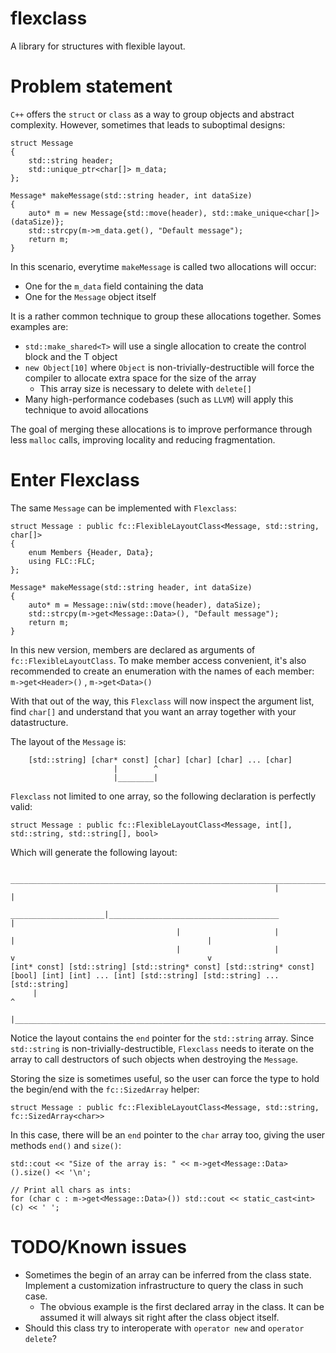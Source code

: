 # flexclass
A library for structures with flexible layout.

# Problem statement

`C++` offers the `struct` or `class` as a way to group objects and abstract complexity. However, sometimes that leads to suboptimal designs:

```
struct Message
{
    std::string header;
    std::unique_ptr<char[]> m_data;
};

Message* makeMessage(std::string header, int dataSize)
{
    auto* m = new Message{std::move(header), std::make_unique<char[]>(dataSize)};
    std::strcpy(m->m_data.get(), "Default message");
    return m;
}
```

In this scenario, everytime `makeMessage` is called two allocations will occur:
- One for the `m_data` field containing the data
- One for the `Message` object itself

It is a rather common technique to group these allocations together. Somes examples are:
- `std::make_shared<T>` will use a single allocation to create the control block and the T object
- `new Object[10]` where `Object` is non-trivially-destructible will force the compiler to allocate extra space for the size of the array
    - This array size is necessary to delete with `delete[]`
- Many high-performance codebases (such as `LLVM`) will apply this technique to avoid allocations

The goal of merging these allocations is to improve performance through less `malloc` calls, improving locality and reducing fragmentation.

# Enter Flexclass

The same `Message` can be implemented with `Flexclass`:

```
struct Message : public fc::FlexibleLayoutClass<Message, std::string, char[]>
{
    enum Members {Header, Data};
    using FLC::FLC;
};

Message* makeMessage(std::string header, int dataSize)
{
    auto* m = Message::niw(std::move(header), dataSize);
    std::strcpy(m->get<Message::Data>(), "Default message");
    return m;
}
```

In this new version, members are declared as arguments of `fc::FlexibleLayoutClass`. To make member access convenient, it's also recommended to create an enumeration with the names of each member: `m->get<Header>()` , `m->get<Data>()`

With that out of the way, this `Flexclass` will now inspect the argument list, find `char[]` and understand that you want an array together with your datastructure.

The layout of the `Message` is:
```
    [std::string] [char* const] [char] [char] [char] ... [char]
                       |        ^   
                       |________|
```

`Flexclass` not limited to one array, so the following declaration is perfectly valid:
```
struct Message : public fc::FlexibleLayoutClass<Message, int[], std::string, std::string[], bool>
```

Which will generate the following layout:

```
                                                            __________________________________________________________________________________
                                                           |                                                                                  |
                                      _____________________|______________________________________                                            |
                                     |                     |                                      |                                           | 
                                     |                     |                                      v                                           v
[int* const] [std::string] [std::string* const] [std::string* const] [bool] [int] [int] ... [int] [std::string] [std::string] ... [std::string]
     |                                                                      ^
     |______________________________________________________________________|
```

Notice the layout contains the `end` pointer for the `std::string` array. Since `std::string` is non-trivially-destructible, `Flexclass` needs to iterate on the array to call destructors of such objects when destroying the `Message`.

Storing the size is sometimes useful, so the user can force the type to hold the begin/end with the `fc::SizedArray` helper:

```
struct Message : public fc::FlexibleLayoutClass<Message, std::string, fc::SizedArray<char>>
```

In this case, there will be an `end` pointer to the `char` array too, giving the user methods `end()` and `size()`:
```
std::cout << "Size of the array is: " << m->get<Message::Data>().size() << '\n';

// Print all chars as ints:
for (char c : m->get<Message::Data>()) std::cout << static_cast<int>(c) << ' ';
```



# TODO/Known issues
- Sometimes the begin of an array can be inferred from the class state. Implement a customization infrastructure to query the class in such case.
    - The obvious example is the first declared array in the class. It can be assumed it will always sit right after the class object itself.
- Should this class try to interoperate with `operator new` and `operator delete`?


